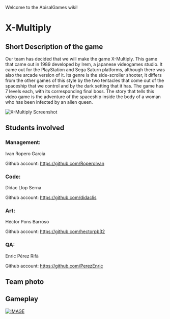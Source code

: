 Welcome to the AbisalGames wiki!

# X-Multiply

## Short Description of the game

Our team has decided that we will make the game X-Multiply. This game that came out in 1989 developed by Irem, a japanese videogames studio. It came out for the PlayStation and Sega Saturn platforms, although there was also the arcade version of it. Its genre is the side-scroller shooter, it differs from the other games of this style by the two tentacles that come out of the spaceship that we control and by the dark setting that it has. The game has 7 levels each, with its corresponding final boss. The story that tells this video game is the adventure of the spaceship inside the body of a woman who has been infected by an alien queen.

![X-Multiply Screenshot](http://www.theisozone.com/images/screens/playstation-43150-31334417703.png)


## Students involved

### Management:
Ivan Ropero Garcia

Github account: https://github.com/RoperoIvan

### Code:
Dídac Llop Serna

Github account: https://github.com/didaclis

### Art:
Héctor Pons Barroso

Github account: https://github.com/hectorpb32

### QA:
Enric Pérez Rifà

Github account: https://github.com/PerezEnric

## Team photo

## Gameplay

[![IMAGE](https://www.satakore.com/satengine/screenshots/T-26/T-26110G_4,,Sega-Saturn-Screenshot-4-Image-Fight-and-XMultiply-Arcade-Gears-JPN.jpg)](https://www.youtube.com/watch?v=GcoOZxjrLdk)
